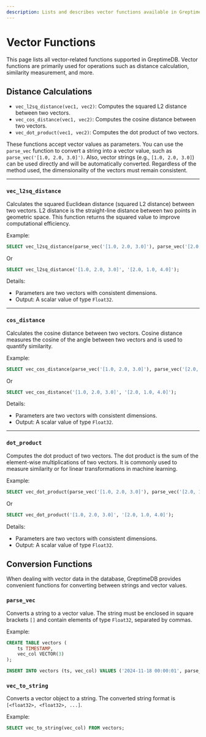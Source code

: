 ```yaml
---
description: Lists and describes vector functions available in GreptimeDB, including their usage and examples.
---
```


# Vector Functions

This page lists all vector-related functions supported in GreptimeDB. Vector functions are primarily used for operations such as distance calculation, similarity measurement, and more.

## Distance Calculations

* `vec_l2sq_distance(vec1, vec2)`: Computes the squared L2 distance between two vectors.  
* `vec_cos_distance(vec1, vec2)`: Computes the cosine distance between two vectors.  
* `vec_dot_product(vec1, vec2)`: Computes the dot product of two vectors.  

These functions accept vector values as parameters. You can use the `parse_vec` function to convert a string into a vector value, such as `parse_vec('[1.0, 2.0, 3.0]')`. Also, vector strings (e.g., `[1.0, 2.0, 3.0]`) can be used directly and will be automatically converted. Regardless of the method used, the dimensionality of the vectors must remain consistent.

---

### `vec_l2sq_distance`

Calculates the squared Euclidean distance (squared L2 distance) between two vectors. L2 distance is the straight-line distance between two points in geometric space. This function returns the squared value to improve computational efficiency.

Example:

```sql
SELECT vec_l2sq_distance(parse_vec('[1.0, 2.0, 3.0]'), parse_vec('[2.0, 1.0, 4.0]'));
```

Or

```sql
SELECT vec_l2sq_distance('[1.0, 2.0, 3.0]', '[2.0, 1.0, 4.0]');
```


Details:

* Parameters are two vectors with consistent dimensions.  
* Output: A scalar value of type `Float32`.  

---

### `cos_distance`

Calculates the cosine distance between two vectors. Cosine distance measures the cosine of the angle between two vectors and is used to quantify similarity.

Example:

```sql
SELECT vec_cos_distance(parse_vec('[1.0, 2.0, 3.0]'), parse_vec('[2.0, 1.0, 4.0]'));
```

Or

```sql
SELECT vec_cos_distance('[1.0, 2.0, 3.0]', '[2.0, 1.0, 4.0]');
```

Details:

* Parameters are two vectors with consistent dimensions.
* Output: A scalar value of type `Float32`.  

---

### `dot_product`

Computes the dot product of two vectors. The dot product is the sum of the element-wise multiplications of two vectors. It is commonly used to measure similarity or for linear transformations in machine learning.

Example:

```sql
SELECT vec_dot_product(parse_vec('[1.0, 2.0, 3.0]'), parse_vec('[2.0, 1.0, 4.0]'));
```

Or

```sql
SELECT vec_dot_product('[1.0, 2.0, 3.0]', '[2.0, 1.0, 4.0]');
```

Details:

* Parameters are two vectors with consistent dimensions.
* Output: A scalar value of type `Float32`.  

## Conversion Functions

When dealing with vector data in the database, GreptimeDB provides convenient functions for converting between strings and vector values.

### `parse_vec`

Converts a string to a vector value. The string must be enclosed in square brackets `[]` and contain elements of type `Float32`, separated by commas.

Example:

```sql
CREATE TABLE vectors (
    ts TIMESTAMP,
    vec_col VECTOR(3)
);

INSERT INTO vectors (ts, vec_col) VALUES ('2024-11-18 00:00:01', parse_vec('[1.0, 2.0, 3.0]'));
```

### `vec_to_string`

Converts a vector object to a string. The converted string format is `[<float32>, <float32>, ...]`.

Example:

```sql
SELECT vec_to_string(vec_col) FROM vectors;
```
